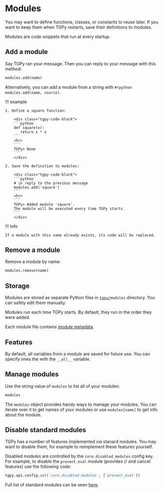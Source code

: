 # Modules

You may want to define functions, classes, or constants to reuse later. If you want to keep them when TGPy restarts,
save their definitions to modules.

Modules are code snippets that run at every startup.

## Add a module

Say TGPy ran your message. Then you can reply to your message with this method:

```python
modules.add(name)
```

Alternatively, you can add a module from a string with `#!python modules.add(name, source)`.

!!! example

    1. Define a square function:

        <div class="tgpy-code-block">
        ```python
        def square(x):
           return x * x
        ```
        <hr>
        ```
        TGPy> None
        ```
        </div>
    
    2. Save the definition to modules:

        <div class="tgpy-code-block">
        ```python
        # in reply to the previous message
        modules.add('square')
        ```
        <hr>
        ```
        TGPy> Added module 'square'.
        The module will be executed every time TGPy starts.
        ```
        </div>


!!! Info

    If a module with this name already exists, its code will be replaced.


## Remove a module

Remove a module by name:

```python
modules.remove(name)
```

## Storage

Modules are stored as separate Python files in <code>[tgpy/](/installation/#data-storage)modules</code> directory. You can safely edit them manually.

Modules run each time TGPy starts. By default, they run in the order they were added.

Each module file contains [module metadata](/reference/module_metadata).

## Features

By default, all variables from a module are saved for future use. You can specify ones the with the `__all__` variable.

## Manage modules

Use the string value of `modules` to list all of your modules:

```python
modules
```

The `modules` object provides handy ways to manage your modules. You can iterate over it to get names of your 
modules or use `modules[name]` to get info about the module.

## Disable standard modules

TGPy has a number of features implemented via stanard modules.
You may want to disable them, for example to reimplement these features yourself.

Disabled modules are controlled by the `core.disabled_modules` config key. 
For example, to disable the `prevent_eval` module (provides // and cancel features) use the following code:

```python
tgpy.api.config.set('core.disabled_modules', ['prevent_eval'])
```

Full list of standard modules can be seen [here](https://github.com/tm-a-t/TGPy/tree/master/tgpy/std).
